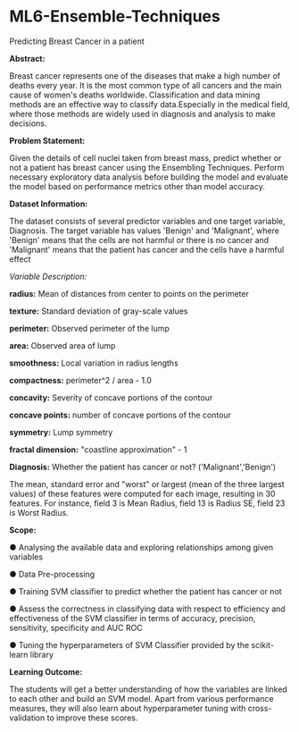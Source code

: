 # ML6-Ensemble-Techniques
Predicting Breast Cancer in a patient


**Abstract:**

Breast cancer represents one of the diseases that make a high number of deaths every year. It is the most common type of all cancers and the main cause of women's deaths worldwide. Classification and data mining methods are an effective way to classify data.Especially in the medical field, where those methods are widely used in diagnosis and analysis to make decisions.

**Problem Statement:**

Given the details of cell nuclei taken from breast mass, predict whether or not a patient has breast cancer using the Ensembling Techniques. Perform necessary exploratory data analysis before building the model and evaluate the model based on performance metrics other than model accuracy.

**Dataset Information:**

The dataset consists of several predictor variables and one target variable, Diagnosis. The target variable has values 'Benign' and 'Malignant', where 'Benign' means that the cells are not harmful or there is no cancer and 'Malignant' means that the patient has cancer and the cells have a harmful effect


*Variable Description:*

**radius:**  Mean of distances from center to points on the perimeter


**texture:**  Standard deviation of gray-scale values

**perimeter:**  Observed perimeter of the lump

**area:**  Observed area of lump

**smoothness:** Local variation in radius lengths

**compactness:**  perimeter^2 / area - 1.0

**concavity:** Severity of concave portions of the contour
            
**concave points:** number of concave portions of the contour

**symmetry:** Lump symmetry

**fractal dimension:**  "coastline approximation" - 1

**Diagnosis:** Whether the patient has cancer or not? ('Malignant','Benign')

The mean, standard error and "worst" or largest (mean of the three largest values) of these features were computed for each image, resulting in 30 features. For instance, field 3 is Mean Radius, field 13 is Radius SE, field 23 is Worst Radius.
 
 **Scope:**
 
 ● Analysing the available data and exploring relationships among given variables
 
● Data Pre-processing

● Training SVM classifier to predict whether the patient has cancer or not

● Assess the correctness in classifying data with respect to efficiency and effectiveness of the SVM classifier in terms of accuracy, precision, sensitivity, specificity and AUC ROC

● Tuning the hyperparameters of SVM Classifier provided by the scikit-learn library
  
  
 **Learning Outcome:**
 
 The students will get a better understanding of how the variables are linked to each other and build an SVM model. Apart from various performance measures, they will also learn about hyperparameter tuning with cross-validation to improve these scores.
